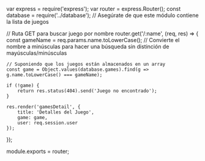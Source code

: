 var express = require('express');
var router = express.Router();
const database = require('../database'); // Asegúrate de que este módulo contiene la lista de juegos

// Ruta GET para buscar juego por nombre
router.get('/:name', (req, res) => {
    const gameName = req.params.name.toLowerCase(); // Convierte el nombre a minúsculas para hacer una búsqueda sin distinción de mayúsculas/minúsculas
    
    // Suponiendo que los juegos están almacenados en un array
    const game = Object.values(database.games).find(g => g.name.toLowerCase() === gameName);

    if (!game) {
        return res.status(404).send('Juego no encontrado');
    }

    res.render('gamesDetail', { 
        title: 'Detalles del Juego',
        game: game,
        user: req.session.user
    });
});

module.exports = router;
